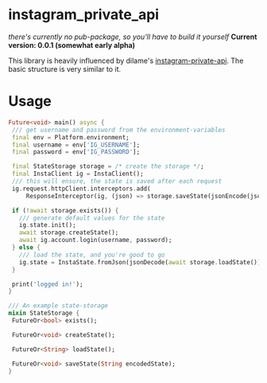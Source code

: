 # instagram_private_api

*there's currently no pub-package, so you'll have to build it yourself*
**Current version: 0.0.1 (somewhat early alpha)**

This library is heavily influenced by dilame's [instagram-private-api](https://github.com/dilame/instagram-private-api).
The basic structure is very similar to it.

# Usage
 ```dart
 Future<void> main() async {
  /// get username and password from the environment-variables
  final env = Platform.environment;
  final username = env['IG_USERNAME'];
  final password = env['IG_PASSWORD'];

  final StateStorage storage = /* create the storage */;
  final InstaClient ig = InstaClient();
  /// this will ensure, the state is saved after each request
  ig.request.httpClient.interceptors.add(
      ResponseInterceptor(ig, (json) => storage.saveState(jsonEncode(json))));

  if (!await storage.exists()) {
    /// generate default values for the state
    ig.state.init();
    await storage.createState();
    await ig.account.login(username, password);
  } else {
    /// load the state, and you're good to go
    ig.state = InstaState.fromJson(jsonDecode(await storage.loadState()));
  }

  print('logged in!');
}

/// An example state-storage
mixin StateStorage {
  FutureOr<bool> exists();

  FutureOr<void> createState();

  FutureOr<String> loadState();

  FutureOr<void> saveState(String encodedState);
}
```
